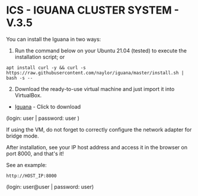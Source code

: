 # ICS - IGUANA CLUSTER SYSTEM - V.3.5

You can install the Iguana in two ways:

1. Run the command below on your Ubuntu 21.04 (tested) to execute the installation script; or

```
apt install curl -y && curl -s https://raw.githubusercontent.com/naylor/iguana/master/install.sh | bash -s --
```

2. Download the ready-to-use virtual machine and just import it into VirtualBox.

* [Iguana](https://drive.google.com/file/d/1sR46eu90i2Huv1K76VnBK1fG4nvxcyaK/view?usp=sharing) - Click to download

(login: user | password: user )

If using the VM, do not forget to correctly configure the network adapter for bridge mode.

After installation, see your IP host address and access it in the browser on port 8000, and that's it!

See an example:


```
http://HOST_IP:8000
```
(login: user@user | password: user)
